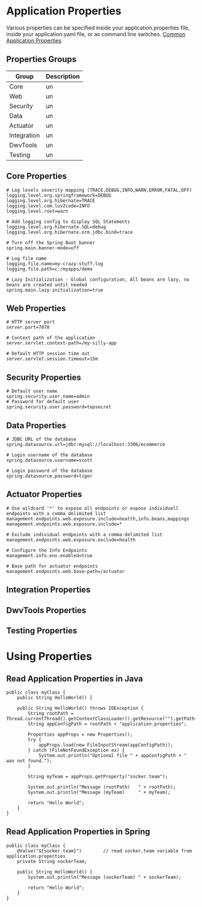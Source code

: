 # Application Properties
Various properties can be specified inside your application.properties file, inside your application.yaml file, or as command line switches.
[Common Application Properties](https://docs.spring.io/spring-boot/docs/current/reference/html/application-properties.html)

## Properties Groups

| Group | Description |
| --- | --- |
| Core | un |
| Web | un |
| Security | un |
| Data | un |
| Actuator | un |
| Integration | un |
| DwvTools | un |
| Testing | un |

## Core Properties
```
# Log levels severity mapping (TRACE,DEBUG,INFO,WARN,ERROR,FATAL,OFF)
logging.level.org.springframework=DEBUG
logging.level.org.hibernate=TRACE
logging.level.com.luv2code=INFO
logging.level.root=warn

# Add logging config to display SQL Statements
logging.level.org.hibernate.SQL=debug
logging.level.org.hibernate.orm.jdbc.bind=trace

# Turn off the Spring Boot banner
spring.main.banner-mode=off

# Log file name
logging.file.name=my-crazy-stuff.log
logging.file.path=c:/myapps/demo

# Lazy Initialization - Global configuration, All beans are lazy, no beans are created until needed
spring.main.lazy-initialization=true
```

## Web Properties
```
# HTTP server port
server.port=7070

# Context path of the application
server.servlet.context-path=/my-silly-app

# Default HTTP session time out
server.servlet.session.timeout=15m
```

## Security Properties
```
# Default user name
spring.security.user.name=admin
# Password for default user
spring.security.user.password=topsecret
```

## Data Properties
```
# JDBC URL of the database
spring.datasource.url=jdbc:mysql://localhost:3306/ecommerce

# Login username of the database
spring.datasource.username=scott

# Login password of the database
spring.datasource.password=tiger
```

## Actuator Properties
```
# Use wildcard '*' to expose all endpoints or expose individuell endpoints with a comma delimited list
management.endpoints.web.exposure.include=health,info.beans,mappings
management.endpoints.web.exposure.include=*

# Exclude individual endpoints with a comma-delimited list
management.endpoints.web.exposure.exclude=health

# Configure the Info Endpoints
management.info.env.enabled=true

# Base path for actuator endpoints
management.endpoints.web.base-path=/actuator
```

## Integration Properties
## DwvTools Properties
## Testing Properties

# Using Properties
## Read Application Properties in Java
```
public class myClass {
    public String HelloWorld() {

    public String HelloWorld() throws IOException {
        String rootPath = Thread.currentThread().getContextClassLoader().getResource("").getPath();
        String appConfigPath = rootPath + "application.properties";

        Properties appProps = new Properties();
        try {
            appProps.load(new FileInputStream(appConfigPath));
        } catch (FileNotFoundException ex) {
            System.out.println("Optional file " + appConfigPath + " was not found.");
        }

        String myTeam = appProps.getProperty("socker.team");

        System.out.println("Message (rootPath)   " + rootPath);
        System.out.println("Message (myTeam)     " + myTeam);

        return "Hello World";
    }
}
```

## Read Application Properties in Spring
```
public class myClass {
    @Value("${socker.team}")        // read socker.team variable from application.properties
    private String sockerTeam;

    public String HelloWorld() {
        System.out.println("Message (sockerTeam) " + sockerTeam);

        return "Hello World";
    }
}
```
